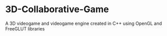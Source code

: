 # 3D-Collaborative-Game
A 3D videogame and videogame engine created in C++ using OpenGL and FreeGLUT libraries
